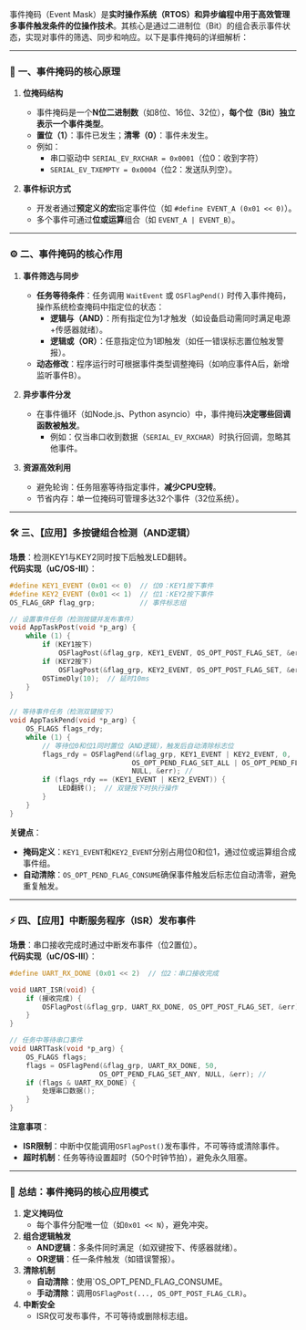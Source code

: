 事件掩码（Event Mask）是**实时操作系统（RTOS）和异步编程中用于高效管理多事件触发条件的位操作技术**。其核心是通过二进制位（Bit）的组合表示事件状态，实现对事件的筛选、同步和响应。以下是事件掩码的详细解析：

---

### 📌 **一、事件掩码的核心原理**
1. **位掩码结构**  
   - 事件掩码是一个**N位二进制数**（如8位、16位、32位），**每个位（Bit）独立表示一个事件类型**。  
   - **置位（1）**：事件已发生；**清零（0）**：事件未发生。  
   - 例如：  
     - 串口驱动中 `SERIAL_EV_RXCHAR = 0x0001`（位0：收到字符）  
     - `SERIAL_EV_TXEMPTY = 0x0004`（位2：发送队列空）。

2. **事件标识方式**  
   - 开发者通过**预定义的宏**指定事件位（如 `#define EVENT_A (0x01 << 0)`）。  
   - 多个事件可通过**位或运算**组合（如 `EVENT_A | EVENT_B`）。

---

### ⚙️ **二、事件掩码的核心作用**
1. **事件筛选与同步**  
   - **任务等待条件**：任务调用 `WaitEvent` 或 `OSFlagPend()` 时传入事件掩码，操作系统检查掩码中指定位的状态：  
     - **逻辑与（AND）**：所有指定位为1才触发（如设备启动需同时满足电源+传感器就绪）。  
     - **逻辑或（OR）**：任意指定位为1即触发（如任一错误标志置位触发警报）。  
   - **动态修改**：程序运行时可根据事件类型调整掩码（如响应事件A后，新增监听事件B）。

2. **异步事件分发**  
   - 在事件循环（如Node.js、Python asyncio）中，事件掩码**决定哪些回调函数被触发**。  
     - 例如：仅当串口收到数据（`SERIAL_EV_RXCHAR`）时执行回调，忽略其他事件。

3. **资源高效利用**  
   - 避免轮询：任务阻塞等待指定事件，**减少CPU空转**。  
   - 节省内存：单一位掩码可管理多达32个事件（32位系统）。

---

### 🛠️ **三、【应用】多按键组合检测（AND逻辑）**  
**场景**：检测KEY1与KEY2同时按下后触发LED翻转。  
**代码实现（uC/OS-III）**：  
```c
#define KEY1_EVENT (0x01 << 0)  // 位0：KEY1按下事件
#define KEY2_EVENT (0x01 << 1)  // 位1：KEY2按下事件
OS_FLAG_GRP flag_grp;           // 事件标志组

// 设置事件任务（检测按键并发布事件）
void AppTaskPost(void *p_arg) {
    while (1) {
        if (KEY1按下) 
            OSFlagPost(&flag_grp, KEY1_EVENT, OS_OPT_POST_FLAG_SET, &err); // 置位位0
        if (KEY2按下) 
            OSFlagPost(&flag_grp, KEY2_EVENT, OS_OPT_POST_FLAG_SET, &err); // 置位位1
        OSTimeDly(10);  // 延时10ms
    }
}

// 等待事件任务（检测双键按下）
void AppTaskPend(void *p_arg) {
    OS_FLAGS flags_rdy;
    while (1) {
        // 等待位0和位1同时置位（AND逻辑），触发后自动清除标志位
        flags_rdy = OSFlagPend(&flag_grp, KEY1_EVENT | KEY2_EVENT, 0, 
                              OS_OPT_PEND_FLAG_SET_ALL | OS_OPT_PEND_FLAG_CONSUME, 
                              NULL, &err); // 
        if (flags_rdy == (KEY1_EVENT | KEY2_EVENT)) {
            LED翻转();  // 双键按下时执行操作
        }
    }
}
```
**关键点**：  
- **掩码定义**：`KEY1_EVENT`和`KEY2_EVENT`分别占用位0和位1，通过位或运算组合成事件组。  
- **自动清除**：`OS_OPT_PEND_FLAG_CONSUME`确保事件触发后标志位自动清零，避免重复触发。

---

### ⚡ **四、【应用】中断服务程序（ISR）发布事件**  
**场景**：串口接收完成时通过中断发布事件（位2置位）。  
**代码实现（uC/OS-III）**：  
```c
#define UART_RX_DONE (0x01 << 2)  // 位2：串口接收完成

void UART_ISR(void) {
    if (接收完成) {
        OSFlagPost(&flag_grp, UART_RX_DONE, OS_OPT_POST_FLAG_SET, &err); // ISR中置位位2
    }
}

// 任务中等待串口事件
void UARTTask(void *p_arg) {
    OS_FLAGS flags;
    flags = OSFlagPend(&flag_grp, UART_RX_DONE, 50, 
                      OS_OPT_PEND_FLAG_SET_ANY, NULL, &err); // 
    if (flags & UART_RX_DONE) {
        处理串口数据();
    }
}
```
**注意事项**：  
- **ISR限制**：中断中仅能调用`OSFlagPost()`发布事件，不可等待或清除事件。  
- **超时机制**：任务等待设置超时（50个时钟节拍），避免永久阻塞。

---

### 💎 **总结：事件掩码的核心应用模式**  
1. **定义掩码位**  
   - 每个事件分配唯一位（如`0x01 << N`），避免冲突。  
2. **组合逻辑触发**  
   - **AND逻辑**：多条件同时满足（如双键按下、传感器就绪）。  
   - **OR逻辑**：任一条件触发（如错误警报）。  
3. **清除机制**  
   - **自动清除**：使用`OS_OPT_PEND_FLAG_CONSUME。  
   - **手动清除**：调用`OSFlagPost(..., OS_OPT_POST_FLAG_CLR)`。  
4. **中断安全**  
   - ISR仅可发布事件，不可等待或删除标志组。  
